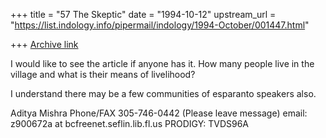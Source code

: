 +++
title = "57 The Skeptic"
date = "1994-10-12"
upstream_url = "https://list.indology.info/pipermail/indology/1994-October/001447.html"

+++
[Archive link](https://list.indology.info/pipermail/indology/1994-October/001447.html)

I would like to see the article if anyone has it. 
How many people live in the village and what is their means of livelihood?

I understand there may be a few communities of esparanto speakers also.

Aditya Mishra
Phone/FAX 305-746-0442 (Please leave message)
email:  z900672a at bcfreenet.seflin.lib.fl.us
PRODIGY: TVDS96A







